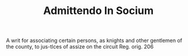 ---
title: Admittendo In Socium
permalink: "/definitions/admittendo-in-socium.html"
body: A writ for associating certain persons, as knights and other gentlemen of the
  county, to jus-tlces of assize on the circuit Reg. orig. 206
published_at: '2018-07-07'
layout: post
---